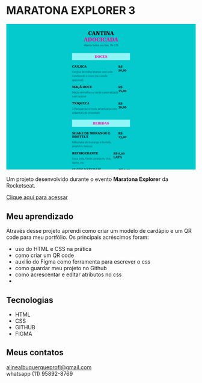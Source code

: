 # MARATONA EXPLORER 3

![preview](./.github/preview-do-cardapio.png)

Um projeto desenvolvido durante o evento
<b>Maratona Explorer</b> da Rocketseat.

[Clique aqui para acessar](file:///C:/Users/Aline/maratona%20rocket/index.html)

## <b>Meu aprendizado</b>

Através desse projeto aprendi como criar um modelo de cardápio e um QR code para meu portfólio.
Os principais acréscimos foram:</br>

- uso do HTML e CSS na prática
- como criar um QR code
- auxilio do Figma como ferramenta para escrever o css
- como guardar meu projeto no Github
- como acrescentar e editar atributos no css
- 

## <b>Tecnologias</b>

- HTML
- CSS
- GITHUB
- FIGMA

## <b>Meus contatos</b>

alinealbuquerqueprofi@gmail.com</br>
whatsapp (11) 95892-8769